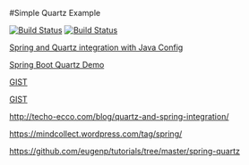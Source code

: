 #Simple Quartz Example

[![Build Status](https://travis-ci.org/leandrocgsi/simple-quartz-example.svg?branch=master)](https://travis-ci.org/leandrocgsi/simple-quartz-example)
[![Build Status](https://circleci.com/gh/leandrocgsi/simple-quartz-example.svg?&style=shield)](https://circleci.com/gh/leandrocgsi/simple-quartz-example/)

[Spring and Quartz integration with Java Config](http://stackoverflow.com/questions/31764078/spring-and-quartz-integration-with-java-config)

[Spring Boot Quartz Demo](https://github.com/davidkiss/spring-boot-quartz-demo)

[GIST](https://gist.github.com/jeffsheets/5862630)

[GIST](https://gist.github.com/jelies/5085593)

http://techo-ecco.com/blog/quartz-and-spring-integration/

https://mindcollect.wordpress.com/tag/spring/

https://github.com/eugenp/tutorials/tree/master/spring-quartz
